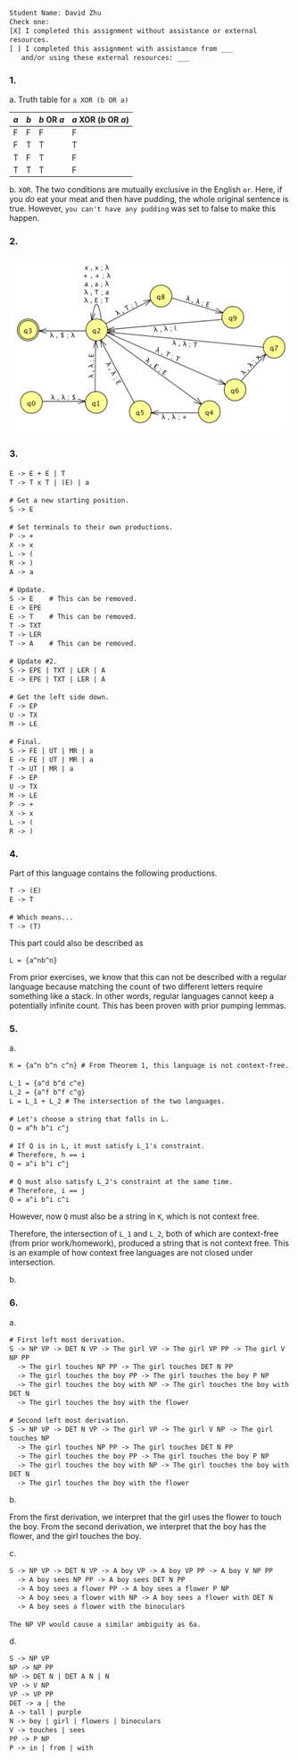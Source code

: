 ```
Student Name: David Zhu
Check one:
[X] I completed this assignment without assistance or external resources.
[ ] I completed this assignment with assistance from ___
   and/or using these external resources: ___
```

### 1.

a. Truth table for `a XOR (b OR a)`

_a_ | _b_ | _b_ OR _a_ | _a_ XOR (_b_ OR _a_)
----|-----|------------|---------------------
 F  |  F  | F          | F
 F  |  T  | T          | T
 T  |  F  | T          | F
 T  |  T  | T          | F

b. `XOR`. The two conditions are mutually exclusive in the English `or`. Here, if you _do_ eat your meat and then have pudding, the whole original sentence is true. However, `you can't have any pudding` was set to false to make this happen.

### 2.

![](assets/2.png)

### 3.

```
E -> E + E | T
T -> T x T | (E) | a

# Get a new starting position.
S -> E

# Set terminals to their own productions.
P -> +
X -> x
L -> (
R -> )
A -> a

# Update.
S -> E    # This can be removed.
E -> EPE
E -> T    # This can be removed.
T -> TXT
T -> LER
T -> A    # This can be removed.

# Update #2.
S -> EPE | TXT | LER | A
E -> EPE | TXT | LER | A

# Get the left side down.
F -> EP
U -> TX
M -> LE

# Final.
S -> FE | UT | MR | a
E -> FE | UT | MR | a
T -> UT | MR | a
F -> EP
U -> TX
M -> LE
P -> +
X -> x
L -> (
R -> )
```

### 4.

Part of this language contains the following productions.

```
T -> (E)
E -> T

# Which means...
T -> (T)
```

This part could also be described as
```
L = {a^nb^n}
```

From prior exercises, we know that this can not be described with a regular language because matching the count of two different letters require something like a stack. In other words, regular languages cannot keep a potentially infinite count. This has been proven with prior pumping lemmas.

### 5.

a.

```
K = {a^n b^n c^n} # From Theorem 1, this language is not context-free.

L_1 = {a^d b^d c^e}
L_2 = {a^f b^f c^g}
L = L_1 + L_2 # The intersection of the two languages.

# Let's choose a string that falls in L.
Q = a^h b^i c^j

# If Q is in L, it must satisfy L_1's constraint.
# Therefore, h == i
Q = a^i b^i c^j

# Q must also satisfy L_2's constraint at the same time.
# Therefore, i == j
Q = a^i b^i c^i
```

However, now `Q` must also be a string in `K`, which is not context free.

Therefore, the intersection of `L_1` and `L_2`, both of which are context-free (from prior work/homework), produced a string that is not context free. This is an example of how context free languages are not closed under intersection.

b.

### 6.

a.

```
# First left most derivation.
S -> NP VP -> DET N VP -> The girl VP -> The girl VP PP -> The girl V NP PP
  -> The girl touches NP PP -> The girl touches DET N PP
  -> The girl touches the boy PP -> The girl touches the boy P NP
  -> The girl touches the boy with NP -> The girl touches the boy with DET N
  -> The girl touches the boy with the flower

# Second left most derivation.
S -> NP VP -> DET N VP -> The girl VP -> The girl V NP -> The girl touches NP
  -> The girl touches NP PP -> The girl touches DET N PP
  -> The girl touches the boy PP -> The girl touches the boy P NP
  -> The girl touches the boy with NP -> The girl touches the boy with DET N
  -> The girl touches the boy with the flower
```

b.

From the first derivation, we interpret that the girl uses the flower to touch the boy. From the second derivation, we interpret that the boy has the flower, and the girl touches the boy.

c.

```
S -> NP VP -> DET N VP -> A boy VP -> A boy VP PP -> A boy V NP PP
  -> A boy sees NP PP -> A boy sees DET N PP
  -> A boy sees a flower PP -> A boy sees a flower P NP
  -> A boy sees a flower with NP -> A boy sees a flower with DET N
  -> A boy sees a flower with the binoculars

The NP VP would cause a similar ambiguity as 6a.
```

d.

```
S -> NP VP
NP -> NP PP
NP -> DET N | DET A N | N
VP -> V NP
VP -> VP PP
DET -> a | the
A -> tall | purple
N -> boy | girl | flowers | binoculars
V -> touches | sees
PP -> P NP
P -> in | from | with
```
